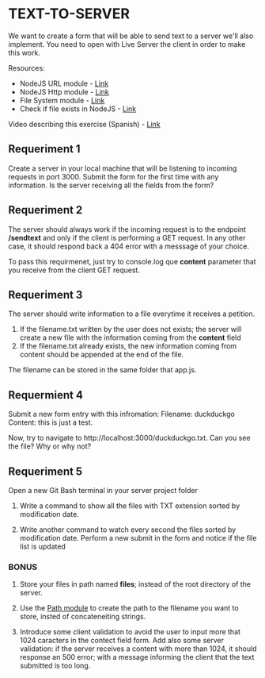 # TEXT-TO-SERVER

We want to create a form that will be able to send text to a server we'll also implement.
You need to open with Live Server the client in order to make this work.

Resources:

* NodeJS URL module - [Link](https://www.w3schools.com/nodejs/nodejs_url.asp)
* NodeJS Http module - [Link](https://www.w3schools.com/nodejs/nodejs_http.asp)
* File System module - [Link](https://www.w3schools.com/nodejs/nodejs_filesystem.asp)
* Check if file exists in NodeJS - [Link](https://coderrocketfuel.com/article/check-if-a-file-exists-using-node-js)

Video describing this exercise (Spanish) - [Link](https://oscarm.tinytake.com/tt/NTI2OTI3N18xNjQ4NjI3NQ)

## Requeriment 1
Create a server in your local machine that will be listening to incoming requests in port 3000. Submit the form for the first time with any information. Is the server receiving all the fields from the form? 

## Requeriment 2
The server should always work if the incoming request is to the endpoint __/sendtext__ and only if the client is performing a GET request. In any other case, it should respond back a 404 error with a messsage of your choice.

To pass this requirmenet, just try to console.log que **content** parameter that you receive from the client GET request.

## Requeriment 3
The server should write information to a file everytime it receives a petition.

1. If the filename.txt written by the user does not exists; the server will create a new file with the information coming from the __content__ field
2. If the filename.txt already exists, the new information coming from content should be appended at the end of the file.

The filename can be stored in the same folder that app.js.

## Requermient 4
Submit a new form entry with this infromation:
Filename: duckduckgo
Content: this is just a test.

Now, try to navigate to http://localhost:3000/duckduckgo.txt. Can you see the file? Why or why not?

## Requeriment 5
Open a new Git Bash terminal in your server project folder

1. Write a command to show all the files with TXT extension sorted by modification date. 

2. Write another command to watch every second the files sorted  by modification date. Perform a new submit in the form and notice if the file list is updated

### BONUS

1. Store your files in path named **files**; instead of the root directory of the server. 

2. Use the [Path module](https://www.w3schools.com/nodejs/met_path_join.asp) to create the path to the filename you want to store, insted of concateneiting strings.


3. Introduce some client validation to avoid the user to input more that 1024 caracters in the contect field form. Add also some server validation: if the server receives a content with more than 1024, it should response an 500 error; with a message informing the client that the text submitted is too long.
